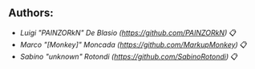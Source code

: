 ## Authors: 

* *Luigi "PAINZORkN" De Blasio (https://github.com/PAINZORkN)* 📋 <br>
* *Marco "[Monkey]" Moncada (https://github.com/MarkupMonkey)* 📋 <br>
* *Sabino "unknown" Rotondi (https://github.com/SabinoRotondi)* 📋 <br>

